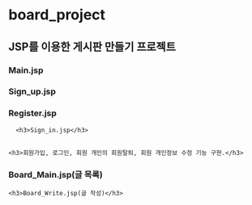 # board_project

<H2>JSP를 이용한 게시판 만들기 프로젝트</H2>

<h3>Main.jsp</h3>


<h3>Sign_up.jsp</h3>

  <h3>Register.jsp</h3>
        
      
      
      <h3>Sign_in.jsp</h3>
        
              
    <h3>회원가입, 로그인, 회원 개인의 회원탈퇴, 회원 개인정보 수정 기능 구현.</h3>
       
  
  <h3>Board_Main.jsp(글 목록)</h3>
  
    <h3>Board_Write.jsp(글 작성)</h3>

    
    
    

